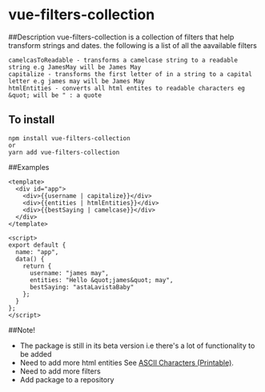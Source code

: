 # vue-filters-collection

##Description
vue-filters-collection is a collection of filters that help transform strings and dates. the following is a list of all the aavailable filters

```
camelcasToReadable - transforms a camelcase string to a readable string e.g JamesMay will be James May
capitalize - transforms the first letter of in a string to a capital letter e.g james may will be James May
htmlEntities - converts all html entites to readable characters eg &quot; will be " : a quote
```

## To install

```
npm install vue-filters-collection
or
yarn add vue-filters-collection
```

##Examples

```
<template>
  <div id="app">
    <div>{{username | capitalize}}</div>
    <div>{{entities | htmlEntities}}</div>
    <div>{{bestSaying | camelcase}}</div>
  </div>
</template>

<script>
export default {
  name: "app",
  data() {
    return {
      username: "james may",
      entities: "Hello &quot;james&quot; may",
      bestSaying: "astaLavistaBaby"
    };
  }
};
</script>
```

##Note!

- The package is still in its beta version i.e there's a lot of functionality to be added
- Need to add more html entities See [ASCII Characters (Printable)](https://www.freeformatter.com/).
- Need to add more filters
- Add package to a repository
